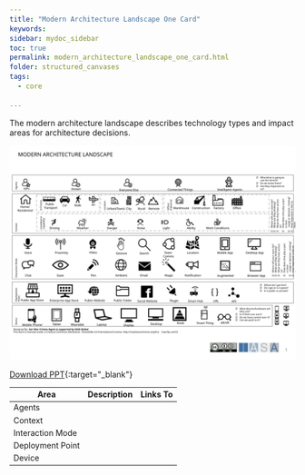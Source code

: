 ```yaml
---
title: "Modern Architecture Landscape One Card"
keywords: 
sidebar: mydoc_sidebar
toc: true
permalink: modern_architecture_landscape_one_card.html
folder: structured_canvases
tags: 
  - core

---
```


The modern architecture landscape describes technology types and impact areas for architecture decisions.

![image001](media/modern_architecture_landscape_one_card001.svg)

[Download PPT](media/ppt/modern_architecture_landscape_one_card.ppt){:target="_blank"}

| Area             | Description | Links To |
| ---------------- | ----------- | -------- |
| Agents           |             |          |
| Context          |             |          |
| Interaction Mode |             |          |
| Deployment Point |             |          |
| Device           |             |          |
